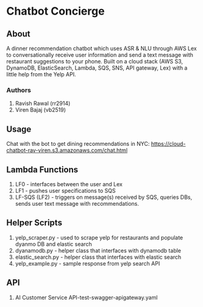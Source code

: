 # Chatbot Concierge #

## About ##

A dinner recommendation chatbot which uses ASR & NLU through AWS Lex to conversationally receive user information and send a text message with restaurant suggestions to your phone. Built on a cloud stack (AWS S3, DynamoDB, ElasticSearch, Lambda, SQS, SNS, API gateway, Lex) with a little help from the Yelp API. 


### Authors ###
1. Ravish Rawal (rr2914)
2. Viren Bajaj (vb2519)

## Usage ##
Chat with the bot to get dining recommendations in NYC: 
https://cloud-chatbot-rav-viren.s3.amazonaws.com/chat.html


## Lambda Functions ##
1. LF0 - interfaces between the user and Lex
2. LF1 - pushes user specifications to SQS
3. LF-SQS (LF2) - triggers on message(s) received by SQS, queries DBs, sends user text message with recommendations.

## Helper Scripts ##
1. yelp_scraper.py - used to scrape yelp for restaurants and populate dyanmo DB and elastic search
2. dyanamodb.py - helper class that interfaces with dynamodb table
3. elastic_search.py - helper class that interfaces with elastic search
4. yelp_example.py - sample response from yelp search API

## API ##
1. AI Customer Service API-test-swagger-apigateway.yaml
